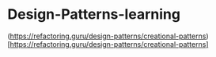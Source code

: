 # Design-Patterns-learning


(https://refactoring.guru/design-patterns/creational-patterns)[https://refactoring.guru/design-patterns/creational-patterns]

